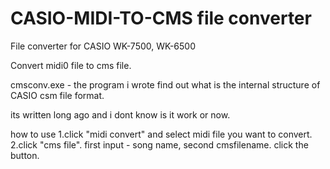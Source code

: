 # CASIO-MIDI-TO-CMS file converter
File converter for CASIO WK-7500, WK-6500

Convert midi0 file to cms file.



cmsconv.exe - the program i wrote find out what is the internal structure of CASIO csm file format.

its written long ago and i dont know is it work or now.

how to use 
1.click "midi convert" and select midi file you want to convert.
2.click "cms file". first input - song name, second cmsfilename. click the button.
